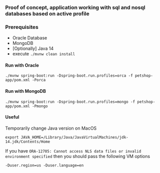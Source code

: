 ### Proof of concept, application working with sql and nosql databases based on active profile

### Prerequisites
* Oracle Database
* MongoDB
* [Optionally] Java 14
* execute `./mvnw clean install`


#### Run with Oracle
```
./mvnw spring-boot:run -Dspring-boot.run.profiles=orca -f petshop-app/pom.xml -Porca
```

#### Run with MongoDB
```
./mvnw spring-boot:run -Dspring-boot.run.profiles=mongo -f petshop-app/pom.xml -Pmongo
```


#### Useful
Temporarily change Java version on MacOS
```
export JAVA_HOME=/Library/Java/JavaVirtualMachines/jdk-14.jdk/Contents/Home 
```
If you have `ORA-12705: Cannot access NLS data files or invalid environment specified` then you should pass the following VM options
```
-Duser.region=us -Duser.language=en
```